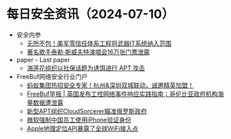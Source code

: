 # 每日安全资讯（2024-07-10）

- 安全内参
  - [无所不包！美军零信任体系工程将武器IT系统纳入范围](https://mp.weixin.qq.com/s?__biz=MzI4NDY2MDMwMw==&mid=2247512131&idx=1&sn=8f533f3b2b2b53b223a9b85b798fa7a0&chksm=ebfaf763dc8d7e753d82902b5ca6ed7964c486c0bec98f8cfde5645166a0708d753c2f206dfa&scene=58&subscene=0#rd)
  - [著名歌手泰勒·斯威夫特演唱会16万张门票泄露](https://mp.weixin.qq.com/s?__biz=MzI4NDY2MDMwMw==&mid=2247512131&idx=2&sn=5edd0fb3ef54597edf5e22e80e152528&chksm=ebfaf763dc8d7e75eda9fb4f5b21e67fc95edf228137f549f82c7485ae896a11bd857e1cd5c2&scene=58&subscene=0#rd)
- paper - Last paper
  - [海莲花组织以社保话题为诱饵进行 APT 攻击](https://paper.seebug.org/3195/)
- FreeBuf网络安全行业门户
  - [蚂蚁集团热招安全专家！杭州&深圳双城联动，诚邀精英加盟！](https://www.freebuf.com/news/398823.html)
  - [FreeBuf早报 | 英国发布工控网络事件响应实践指南；哥伦比亚政府机构海量数据遭泄露](https://www.freebuf.com/news/405527.html)
  - [新型APT组织CloudSorcerer瞄准俄罗斯政府](https://www.freebuf.com/news/405508.html)
  - [微软强制中国员工使用iPhone验证身份](https://www.freebuf.com/articles/405506.html)
  - [Apple地理定位API暴露了全球WiFi接入点](https://www.freebuf.com/news/405505.html)
